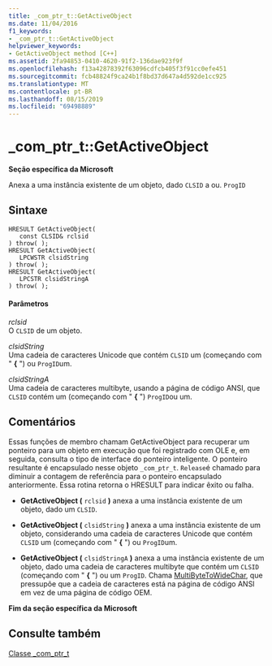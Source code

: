 ```yaml
---
title: _com_ptr_t::GetActiveObject
ms.date: 11/04/2016
f1_keywords:
- _com_ptr_t::GetActiveObject
helpviewer_keywords:
- GetActiveObject method [C++]
ms.assetid: 2fa94853-0410-4620-91f2-136dae923f9f
ms.openlocfilehash: f13a42878392f63096cdfcb405f3f91cc0efe451
ms.sourcegitcommit: fcb48824f9ca24b1f8bd37d647a4d592de1cc925
ms.translationtype: MT
ms.contentlocale: pt-BR
ms.lasthandoff: 08/15/2019
ms.locfileid: "69498889"
---
```

# <a name="_com_ptr_tgetactiveobject"></a>_com_ptr_t::GetActiveObject

**Seção específica da Microsoft**

Anexa a uma instância existente de um objeto, dado `CLSID` a ou. `ProgID`

## <a name="syntax"></a>Sintaxe

```
HRESULT GetActiveObject(
   const CLSID& rclsid
) throw( );
HRESULT GetActiveObject(
   LPCWSTR clsidString
) throw( );
HRESULT GetActiveObject(
   LPCSTR clsidStringA
) throw( );
```

#### <a name="parameters"></a>Parâmetros

*rclsid*<br/>
O `CLSID` de um objeto.

*clsidString*<br/>
Uma cadeia de caracteres Unicode que contém `CLSID` um (começando com " **{** ") ou `ProgID`um.

*clsidStringA*<br/>
Uma cadeia de caracteres multibyte, usando a página de código ANSI, que `CLSID` contém um (começando com " **{** ") `ProgID`ou um.

## <a name="remarks"></a>Comentários

Essas funções de membro chamam GetActiveObject para recuperar um ponteiro para um objeto em execução que foi registrado com OLE e, em seguida, consulta o tipo de interface do ponteiro inteligente. O ponteiro resultante é encapsulado nesse objeto `_com_ptr_t`. `Release`é chamado para diminuir a contagem de referência para o ponteiro encapsulado anteriormente. Essa rotina retorna o HRESULT para indicar êxito ou falha.

- **GetActiveObject (** `rclsid` **)** anexa a uma instância existente de um objeto, dado um `CLSID`.

- **GetActiveObject (** `clsidString` **)** anexa a uma instância existente de um objeto, considerando uma cadeia de caracteres Unicode que contém `CLSID` um (começando com " **{** ") ou `ProgID`um.

- **GetActiveObject (** `clsidStringA` **)** anexa a uma instância existente de um objeto, dado uma cadeia de caracteres multibyte que contém um `CLSID` (começando com " **{** ") ou um `ProgID`. Chama [MultiByteToWideChar](/windows/win32/api/stringapiset/nf-stringapiset-multibytetowidechar), que pressupõe que a cadeia de caracteres está na página de código ANSI em vez de uma página de código OEM.

**Fim da seção específica da Microsoft**

## <a name="see-also"></a>Consulte também

[Classe _com_ptr_t](../cpp/com-ptr-t-class.md)